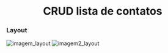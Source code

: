 

<h1  align="center">CRUD lista de contatos</h1>



###  Layout
![imagem_layout](https://user-images.githubusercontent.com/65067081/123470012-312bdb80-d5ca-11eb-9db1-df17a54b206a.png)
![imagem2_layout](https://user-images.githubusercontent.com/65067081/123470120-57517b80-d5ca-11eb-97e3-4bf64e8f1708.png)
 
